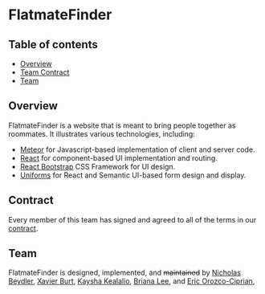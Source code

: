 # FlatmateFinder

## Table of contents

* [Overview](#overview)
* [Team Contract](#contract)
* [Team](#team)

## Overview

FlatmateFinder is a website that is meant to bring people together as roommates. It illustrates various technologies, including:

* [Meteor](https://www.meteor.com/) for Javascript-based implementation of client and server code.
* [React](https://reactjs.org/) for component-based UI implementation and routing.
* [React Bootstrap](https://react-bootstrap.github.io/) CSS Framework for UI design.
* [Uniforms](https://uniforms.tools/) for React and Semantic UI-based form design and display.

## Contract
Every member of this team has signed and agreed to all of the terms in our [contract](https://docs.google.com/document/d/15glZaHxvn-8OiJt8GSdNYwgJU4knJpIULpwFodKEaSY/edit?usp=sharing).

## Team

FlatmateFinder is designed, implemented, and <s>maintained</s> by  [Nicholas Beydler](https://beydlern.github.io/), [Xavier Burt](https://xavierburt.github.io), [Kaysha Kealalio](https://kayshakk.github.io/), [Briana Lee](http://bri111.github.io/), and
[Eric Orozco-Ciprian](https://erickorozcociprian.github.io/), 
